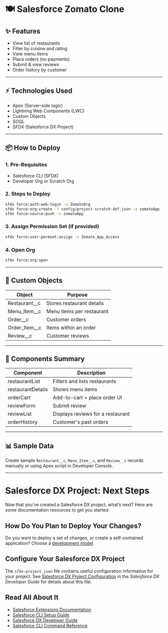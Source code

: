 # 🍽️ Salesforce Zomato Clone

## ✨ Features
- View list of restaurants
- Filter by cuisine and rating
- View menu items
- Place orders (no payments)
- Submit & view reviews
- Order history by customer

---

## ⚡ Technologies Used
- Apex (Server-side logic)
- Lightning Web Components (LWC)
- Custom Objects
- SOQL
- SFDX (Salesforce DX Project)

---

## 📦 How to Deploy

### 1. Pre-Requisites
- Salesforce CLI (SFDX)
- Developer Org or Scratch Org

### 2. Steps to Deploy
```bash
sfdx force:auth:web:login -a ZomatoOrg
sfdx force:org:create -f config/project-scratch-def.json -a zomatoApp -s
sfdx force:source:push -u zomatoApp
```

### 3. Assign Permission Set (if provided)
```bash
sfdx force:user:permset:assign -n Zomato_App_Access
```

### 4. Open Org
```bash
sfdx force:org:open
```

---

## 🔎 Custom Objects
| Object           | Purpose                   |
|------------------|----------------------------|
| Restaurant__c     | Stores restaurant details |
| Menu_Item__c      | Menu items per restaurant |
| Order__c          | Customer orders           |
| Order_Item__c     | Items within an order     |
| Review__c         | Customer reviews          |

---

## 🔄 Components Summary
| Component          | Description                         |
|--------------------|-------------------------------------|
| restaurantList     | Filters and lists restaurants       |
| restaurantDetails  | Shows menu items                    |
| orderCart          | Add-to-cart + place order UI        |
| reviewForm         | Submit review                       |
| reviewList         | Displays reviews for a restaurant   |
| orderHistory       | Customer's past orders              |

---

## 📊 Sample Data
Create sample `Restaurant__c`, `Menu_Item__c`, and `Review__c` records manually or using Apex script in Developer Console.

---



# Salesforce DX Project: Next Steps

Now that you’ve created a Salesforce DX project, what’s next? Here are some documentation resources to get you started.

## How Do You Plan to Deploy Your Changes?

Do you want to deploy a set of changes, or create a self-contained application? Choose a [development model](https://developer.salesforce.com/tools/vscode/en/user-guide/development-models).

## Configure Your Salesforce DX Project

The `sfdx-project.json` file contains useful configuration information for your project. See [Salesforce DX Project Configuration](https://developer.salesforce.com/docs/atlas.en-us.sfdx_dev.meta/sfdx_dev/sfdx_dev_ws_config.htm) in the _Salesforce DX Developer Guide_ for details about this file.

## Read All About It

- [Salesforce Extensions Documentation](https://developer.salesforce.com/tools/vscode/)
- [Salesforce CLI Setup Guide](https://developer.salesforce.com/docs/atlas.en-us.sfdx_setup.meta/sfdx_setup/sfdx_setup_intro.htm)
- [Salesforce DX Developer Guide](https://developer.salesforce.com/docs/atlas.en-us.sfdx_dev.meta/sfdx_dev/sfdx_dev_intro.htm)
- [Salesforce CLI Command Reference](https://developer.salesforce.com/docs/atlas.en-us.sfdx_cli_reference.meta/sfdx_cli_reference/cli_reference.htm)
